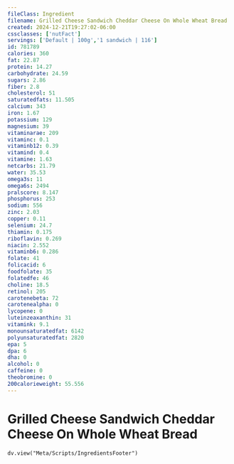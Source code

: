 ```yaml
---
fileClass: Ingredient
filename: Grilled Cheese Sandwich Cheddar Cheese On Whole Wheat Bread
created: 2024-12-21T19:27:02-06:00
cssclasses: ['nutFact']
servings: ['Default | 100g','1 sandwich | 116']
id: 781789
calories: 360
fat: 22.87
protein: 14.27
carbohydrate: 24.59
sugars: 2.86
fiber: 2.8
cholesterol: 51
saturatedfats: 11.505
calcium: 343
iron: 1.67
potassium: 129
magnesium: 39
vitaminarae: 209
vitaminc: 0.1
vitaminb12: 0.39
vitamind: 0.4
vitamine: 1.63
netcarbs: 21.79
water: 35.53
omega3s: 11
omega6s: 2494
pralscore: 8.147
phosphorus: 253
sodium: 556
zinc: 2.03
copper: 0.11
selenium: 24.7
thiamin: 0.175
riboflavin: 0.269
niacin: 2.552
vitaminb6: 0.286
folate: 41
folicacid: 6
foodfolate: 35
folatedfe: 46
choline: 18.5
retinol: 205
carotenebeta: 72
carotenealpha: 0
lycopene: 0
luteinzeaxanthin: 31
vitamink: 9.1
monounsaturatedfat: 6142
polyunsaturatedfat: 2820
epa: 5
dpa: 6
dha: 0
alcohol: 0
caffeine: 0
theobromine: 0
200calorieweight: 55.556
---
```


# Grilled Cheese Sandwich Cheddar Cheese On Whole Wheat Bread

```dataviewjs
dv.view("Meta/Scripts/IngredientsFooter")
```